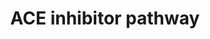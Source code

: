 ---
annotations:
- id: CL:0000650
  parent: native cell
  type: Cell Type Ontology
  value: mesangial cell
- id: PW:0000245
  parent: regulatory pathway
  type: Pathway Ontology
  value: angiotensin signaling pathway
- id: PW:0000003
  parent: signaling pathway
  type: Pathway Ontology
  value: signaling pathway
- id: PW:0001228
  parent: drug pathway
  type: Pathway Ontology
  value: ACE inhibitor drug pathway
- id: DOID:10763
  parent: cardiovascular system disease
  type: Disease Ontology
  value: hypertension
authors:
- C.F.Thorn
- MaintBot
- Jinwook
- Khanspers
- AlexanderPico
- Thomas
- MartijnVanIersel
- Egonw
- Christine Chichester
- Nuno
- DeSl
- Mkutmon
- Eweitz
citedin:
- link: PMC7982796
- link: PMC7360763
- link: PMC4338111
communities:
- COVID19
- Renal_Genomics
description: 'The core of this pathway was elucidated over a century ago and involves
  the conversion of angiotensinogen to angiotensin I (Ang I) by renin, its subsequent
  conversion to angiotensin II (Ang II) by angiotensin converting enzyme. Ang II activates
  the angiotensin II receptor type 1 to induce aldosterone synthesis, increasing water
  and salt resorption and potassium excretion in the kidney and increasing blood pressure.  Source:
  PharmGKB (https://www.pharmgkb.org/pathway/PA2023)  Proteins on this pathway have
  targeted assays available via the [https://assays.cancer.gov/available_assays?wp_id=WP554
  CPTAC Assay Portal]'
last-edited: 2022-08-04
ndex: 427c38c3-da09-11eb-b666-0ac135e8bacf
organisms:
- Homo sapiens
redirect_from:
- /index.php/Pathway:WP554
- /instance/WP554
- /instance/WP554_rr121084
revision: r121084
schema-jsonld:
- '@context': https://schema.org/
  '@id': https://wikipathways.github.io/pathways/WP554.html
  '@type': Dataset
  creator:
    '@type': Organization
    name: WikiPathways
  description: 'The core of this pathway was elucidated over a century ago and involves
    the conversion of angiotensinogen to angiotensin I (Ang I) by renin, its subsequent
    conversion to angiotensin II (Ang II) by angiotensin converting enzyme. Ang II
    activates the angiotensin II receptor type 1 to induce aldosterone synthesis,
    increasing water and salt resorption and potassium excretion in the kidney and
    increasing blood pressure.  Source: PharmGKB (https://www.pharmgkb.org/pathway/PA2023)  Proteins
    on this pathway have targeted assays available via the [https://assays.cancer.gov/available_assays?wp_id=WP554
    CPTAC Assay Portal]'
  keywords:
  - ACE
  - ACE Inhibitor
  - ACE2
  - AGT
  - AGTR1
  - AGTR2
  - ATP6AP2
  - Aldosterone
  - Ang 1-5
  - Ang 1-7
  - Ang 1-9
  - Angiotensin I
  - Angiotensin II
  - BDKRB1
  - BDKRB2
  - Bradykinin
  - CMA1
  - CTSG
  - CYP11B2
  - Ca++
  - Deoxycorticosterone
  - KNG1
  - MAS1
  - NOS3
  - NR3C2
  - Prostacyclin
  - REN
  - TFs
  - TGFB1
  license: CC0
  name: ACE inhibitor pathway
seo: CreativeWork
title: ACE inhibitor pathway
wpid: WP554
---